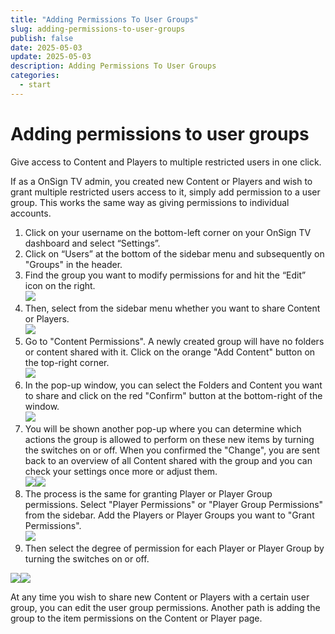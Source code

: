 ```yaml
---
title: "Adding Permissions To User Groups"
slug: adding-permissions-to-user-groups
publish: false
date: 2025-05-03
update: 2025-05-03
description: Adding Permissions To User Groups
categories:
  - start
---
```


Adding permissions to user groups
=================================

Give access to Content and Players to multiple restricted users in one click.

If as a OnSign TV admin, you created new Content or Players and wish to grant multiple restricted users access to it, simply add permission to a user group. This works the same way as giving permissions to individual accounts.

1. Click on your username on the bottom-left corner on your OnSign TV dashboard and select “Settings”.
2. Click on “Users” at the bottom of the sidebar menu and subsequently on "Groups" in the header.
3. Find the group you want to modify permissions for and hit the “Edit” icon on the right.  
   ![](https://static.helpjuice.com/helpjuice_production/uploads/upload/image/23821/direct/1731676519334/how-to-add-permissions-to-groups_2.png)
4. Then, select from the sidebar menu whether you want to share Content or Players.  
   ![](https://static.helpjuice.com/helpjuice_production/uploads/upload/image/23821/direct/1731676532399/how-to-add-permissions-to-groups_3.png)
5. Go to "Content Permissions". A newly created group will have no folders or content shared with it. Click on the orange "Add Content" button on the top-right corner.  
   ![](https://static.helpjuice.com/helpjuice_production/uploads/upload/image/23821/direct/1731676556609/how-to-add-permissions-to-groups_4.png)
6. In the pop-up window, you can select the Folders and Content you want to share and click on the red "Confirm" button at the bottom-right of the window.  
   ![](https://static.helpjuice.com/helpjuice_production/uploads/upload/image/23821/direct/1731676569639/how-to-add-permissions-to-groups_5.png)
7. You will be shown another pop-up where you can determine which actions the group is allowed to perform on these new items by turning the switches on or off. When you confirmed the "Change", you are sent back to an overview of all Content shared with the group and you can check your settings once more or adjust them.  
   ![](https://static.helpjuice.com/helpjuice_production/uploads/upload/image/23821/direct/1731676600802/how-to-add-permissions-to-groups_9.png)![](https://static.helpjuice.com/helpjuice_production/uploads/upload/image/23821/direct/1731676614991/how-to-add-permissions-to-groups_6.png)
8. The process is the same for granting Player or Player Group permissions. Select "Player Permissions" or "Player Group Permissions" from the sidebar. Add the Players or Player Groups you want to "Grant Permissions".  
   ![](https://static.helpjuice.com/helpjuice_production/uploads/upload/image/23821/direct/1731676630536/how-to-add-permissions-to-groups_7.png)
9. Then select the degree of permission for each Player or Player Group by turning the switches on or off.

![](https://static.helpjuice.com/helpjuice_production/uploads/upload/image/23821/direct/1731676653703/how-to-add-permissions-to-groups_10.png)![](https://static.helpjuice.com/helpjuice_production/uploads/upload/image/23821/direct/1731676663691/how-to-add-permissions-to-groups_8.png)

At any time you wish to share new Content or Players with a certain user group, you can edit the user group permissions. Another path is adding the group to the item permissions on the Content or Player page.
